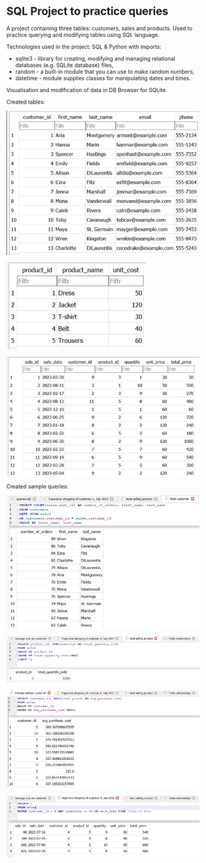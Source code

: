 # SQL Project to practice queries

A project containing three tables: customers, sales and products.
Used to practice querying and modifying tables using SQL language.

Technologies used in the project: SQL & Python with imports:
- sqlite3 - library for creating, modifying and managing relational databases (e.g. SQLite database) files,
- random - a built-in module that you can use to make random numbers,
- datetime - module supplies classes for manipulating dates and times.

Visualisation and modification of data in DB Browser for SQLite.

Created tables:

![1](https://github.com/weronikaabednarz/SQL-and-Python/blob/main/screenshots/customers_table.jpg)

![2](https://github.com/weronikaabednarz/SQL-and-Python/blob/main/screenshots/products_table.jpg)

![3](https://github.com/weronikaabednarz/SQL-and-Python/blob/main/screenshots/sales_table.jpg)

Created sample queries:

![4](https://github.com/weronikaabednarz/SQL-and-Python/blob/main/screenshots/fourth_query.jpg)

![5](https://github.com/weronikaabednarz/SQL-and-Python/blob/main/screenshots/third_query.jpg)

![6](https://github.com/weronikaabednarz/SQL-and-Python/blob/main/screenshots/first_query.jpg)

![7](https://github.com/weronikaabednarz/SQL-and-Python/blob/main/screenshots/second_query.jpg)
